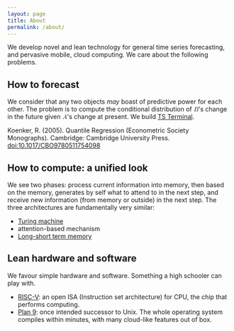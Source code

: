 ```yaml
---
layout: page
title: About
permalink: /about/
---
```


We develop novel and lean technology for general time series forecasting, and pervasive mobile, cloud computing. We care about the following problems.

## How to forecast
We consider that any two objects _may_ boast of predictive power for each other. The problem is to compute the conditional distribution of <math><mi>B</mi></math>'s change in the future given <math><mi>A</mi></math>'s change at present. We build [TS Terminal](https://tsterm.com).

Koenker, R. (2005). Quantile Regression (Econometric Society Monographs). Cambridge: Cambridge University Press. [doi:10.1017/CBO9780511754098](https://www.cambridge.org/core/books/quantile-regression/C18AE7BCF3EC43C16937390D44A328B1)

## How to compute: a unified look
We see two phases: process current information into memory, then based on the memory, generates by self what to attend to in the next step, and receive new information (from memory or outside) in the next step. The three architectures are fundamentally very similar:

* [Turing machine](https://en.wikipedia.org/wiki/Turing_machine)
* attention-based mechanism
* [Long-short term memory](https://en.wikipedia.org/wiki/Long_short-term_memory)

## Lean hardware and software
We favour simple hardware and software. Something a high schooler can play with.

* [RISC-V](https://riscv.org): an open ISA (Instruction set architecture) for CPU, the chip that performs computing.
* [Plan 9](https://en.wikipedia.org/wiki/Plan_9_from_Bell_Labs): once intended successor to Unix. The whole operating system compiles within minutes, with many cloud-like features out of box.
